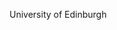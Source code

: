 [//]: # (Created by ./bin/manage_files.pl from ./species/Heligmosomoides_polygyrus/PRJEB15396/Heligmosomoides_polygyrus_PRJEB15396.summary.html on Thu Jun 11 13:44:21 2020)
University of Edinburgh
